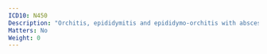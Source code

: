 ```yaml
---
ICD10: N450
Description: "Orchitis, epididymitis and epididymo-orchitis with abscess"
Matters: No
Weight: 0
---
```

